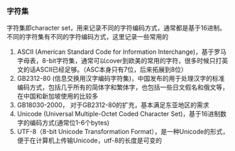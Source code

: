 ### 字符集
字符集即character set，用来记录不同的字符编码方式，通常都是基于16进制。不同的字符集有不同的字符编码方式，这里记录一些常用的
1. ASCII (American Standard Code for Information Interchange)，基于罗马字母表，8-bit字符集，通常可以cover到欧美的常用的字符，很多时候只打英文的话ASCII已经足够。（ASC本身只有7位，后来拓展到8位）
2. GB2312-80 (信息交换用汉字编码字符集)，中国发布的用于处理汉字的标准编码方式，包括几乎所有的简体字和繁体字，也包括一些日文假名和俄文等，在中国和新加坡使用的比较多
3. GB18030-2000， 对于GB2312-80的扩充，基本满足东亚地区的需求
4. Unicode (Universal Multiple-Octet Coded Character Set)，基于16进制数字的编码方式(通常位1-6个bytes)
5. UTF-8（8-bit Unicode Transformation Format），是一种Unicode的形式，便于在计算机上传输Unicode，utf-8的长度是可变的
